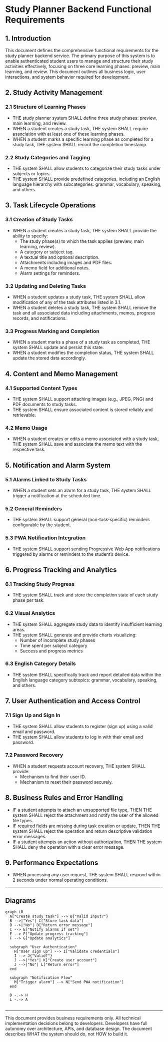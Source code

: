 # Study Planner Backend Functional Requirements

## 1. Introduction
This document defines the comprehensive functional requirements for the study planner backend service. The primary purpose of this system is to enable authenticated student users to manage and structure their study activities effectively, focusing on three core learning phases: preview, main learning, and review. This document outlines all business logic, user interactions, and system behavior required for development.

## 2. Study Activity Management
### 2.1 Structure of Learning Phases
- THE study planner system SHALL define three study phases: preview, main learning, and review.
- WHEN a student creates a study task, THE system SHALL require association with at least one of these learning phases.
- WHEN a student marks a specific learning phase as completed for a study task, THE system SHALL record the completion timestamp.

### 2.2 Study Categories and Tagging
- THE system SHALL allow students to categorize their study tasks under subjects or topics.
- THE system SHALL provide predefined categories, including an English language hierarchy with subcategories: grammar, vocabulary, speaking, and others.

## 3. Task Lifecycle Operations
### 3.1 Creation of Study Tasks
- WHEN a student creates a study task, THE system SHALL provide the ability to specify:
  - The study phase(s) to which the task applies (preview, main learning, review).
  - A category or subject tag.
  - A textual title and optional description.
  - Attachments including images and PDF files.
  - A memo field for additional notes.
  - Alarm settings for reminders.

### 3.2 Updating and Deleting Tasks
- WHEN a student updates a study task, THE system SHALL allow modification of any of the task attributes listed in 3.1.
- WHEN a student deletes a study task, THE system SHALL remove the task and all associated data including attachments, memos, progress records, and notifications.

### 3.3 Progress Marking and Completion
- WHEN a student marks a phase of a study task as completed, THE system SHALL update and persist this state.
- WHEN a student modifies the completion status, THE system SHALL update the stored data accordingly.

## 4. Content and Memo Management
### 4.1 Supported Content Types
- THE system SHALL support attaching images (e.g., JPEG, PNG) and PDF documents to study tasks.
- THE system SHALL ensure associated content is stored reliably and retrievable.

### 4.2 Memo Usage
- WHEN a student creates or edits a memo associated with a study task, THE system SHALL save and associate the memo text with the respective task.

## 5. Notification and Alarm System
### 5.1 Alarms Linked to Study Tasks
- WHEN a student sets an alarm for a study task, THE system SHALL trigger a notification at the scheduled time.

### 5.2 General Reminders
- THE system SHALL support general (non-task-specific) reminders configurable by the student.

### 5.3 PWA Notification Integration
- THE system SHALL support sending Progressive Web App notifications triggered by alarms or reminders to the student’s device.

## 6. Progress Tracking and Analytics
### 6.1 Tracking Study Progress
- THE system SHALL track and store the completion state of each study phase per task.

### 6.2 Visual Analytics
- THE system SHALL aggregate study data to identify insufficient learning areas.
- THE system SHALL generate and provide charts visualizing:
  - Number of incomplete study phases
  - Time spent per subject category
  - Success and progress metrics

### 6.3 English Category Details
- THE system SHALL specifically track and report detailed data within the English language category subtopics: grammar, vocabulary, speaking, and others.

## 7. User Authentication and Access Control
### 7.1 Sign Up and Sign In
- THE system SHALL allow students to register (sign up) using a valid email and password.
- THE system SHALL allow students to log in with their email and password.

### 7.2 Password Recovery
- WHEN a student requests account recovery, THE system SHALL provide:
  - Mechanism to find their user ID.
  - Mechanism to reset their password securely.

## 8. Business Rules and Error Handling
- IF a student attempts to attach an unsupported file type, THEN THE system SHALL reject the attachment and notify the user of the allowed file types.
- IF required fields are missing during task creation or update, THEN THE system SHALL reject the operation and return descriptive validation error messages.
- IF a student attempts an action without authorization, THEN THE system SHALL deny the operation with a clear error message.

## 9. Performance Expectations
- WHEN processing any user request, THE system SHALL respond within 2 seconds under normal operating conditions.

---

## Diagrams
```mermaid
graph LR
  A["Create study task"] --> B{"Valid input?"}
  B -->|"Yes"| C["Store task data"]
  B -->|"No"| D["Return error message"]
  C --> E["Notify alarms if set"]
  E --> F["Update progress tracking"]
  F --> G["Update analytics"]

  subgraph "User Authentication"
    H["User sign up"] --> I["Validate credentials"]
    I --> J{"Valid?"}
    J -->|"Yes"| K["Create user account"]
    J -->|"No"| L["Return error"]
  end

  subgraph "Notification Flow"
    M["Trigger alarm"] --> N["Send PWA notification"]
  end

  D -.-> H
  L -.-> A


```

---

This document provides business requirements only. All technical implementation decisions belong to developers. Developers have full autonomy over architecture, APIs, and database design. The document describes WHAT the system should do, not HOW to build it.
